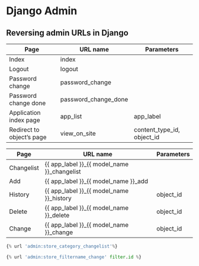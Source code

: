Django Admin
=

## Reversing admin URLs in Django

|Page	| URL name	|Parameters|
| -| -| -|
|Index	|index	|
|Logout	|logout	|
|Password change	|password_change	|
|Password change done	|password_change_done	|
|Application index page|	app_list	|app_label
|Redirect to object’s page|	view_on_site	|content_type_id, object_id

|Page	| URL name	|Parameters|
| -| -| -|
|Changelist	|{{ app_label }}_{{ model_name }}_changelist	|
|Add	|{{ app_label }}_{{ model_name }}_add	|
|History	|{{ app_label }}_{{ model_name }}_history	|object_id
|Delete	|{{ app_label }}_{{ model_name }}_delete	|object_id
|Change	|{{ app_label }}_{{ model_name }}_change	| object_id


```python
{% url 'admin:store_category_changelist'%}

{% url 'admin:store_filtername_change' filter.id %}
```
